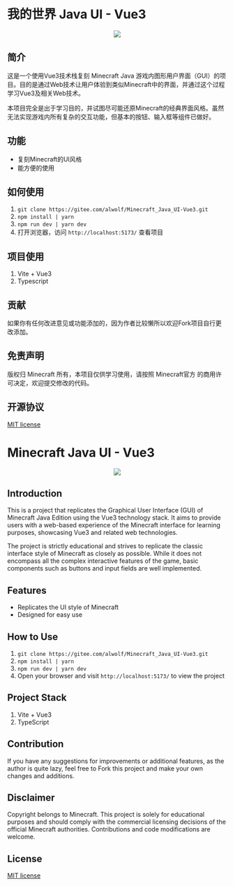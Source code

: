 # 我的世界 Java UI - Vue3

<center><img src="https://img.cdn.tencent-qq.cn/Yize/2023/05/7afe564f3ae6ba2f.png"></center>

## 简介
这是一个使用Vue3技术栈复刻 Minecraft Java 游戏内图形用户界面（GUI）的项目。目的是通过Web技术让用户体验到类似Minecraft中的界面，并通过这个过程学习Vue3及相关Web技术。

本项目完全是出于学习目的，并试图尽可能还原Minecraft的经典界面风格。虽然无法实现游戏内所有复杂的交互功能，但基本的按钮、输入框等组件已做好。

## 功能
- 复刻Minecraft的UI风格
- 能方便的使用

## 如何使用
1. `git clone https://gitee.com/alwolf/Minecraft_Java_UI-Vue3.git`
2. `npm install | yarn `
3. `npm run dev | yarn dev`
4. 打开浏览器，访问 `http://localhost:5173/` 查看项目

## 项目使用
1. Vite + Vue3
2. Typescript

## 贡献
如果你有任何改进意见或功能添加的，因为作者比较懒所以欢迎Fork项目自行更改添加。

## 免责声明
版权归 Minecraft 所有，本项目仅供学习使用，请按照 Minecraft官方 的商用许可决定，欢迎提交修改的代码。

## 开源协议
[MIT license](./LICENSE)

# Minecraft Java UI - Vue3

<center><img src="https://img.cdn.tencent-qq.cn/Yize/2023/05/7afe564f3ae6ba2f.png"></center>

## Introduction
This is a project that replicates the Graphical User Interface (GUI) of Minecraft Java Edition using the Vue3 technology stack. It aims to provide users with a web-based experience of the Minecraft interface for learning purposes, showcasing Vue3 and related web technologies.

The project is strictly educational and strives to replicate the classic interface style of Minecraft as closely as possible. While it does not encompass all the complex interactive features of the game, basic components such as buttons and input fields are well implemented.

## Features
- Replicates the UI style of Minecraft
- Designed for easy use

## How to Use
1. `git clone https://gitee.com/alwolf/Minecraft_Java_UI-Vue3.git`
2. `npm install | yarn `
3. `npm run dev | yarn dev`
4. Open your browser and visit `http://localhost:5173/` to view the project

## Project Stack
1. Vite + Vue3
2. TypeScript

## Contribution
If you have any suggestions for improvements or additional features, as the author is quite lazy, feel free to Fork this project and make your own changes and additions.

## Disclaimer
Copyright belongs to Minecraft. This project is solely for educational purposes and should comply with the commercial licensing decisions of the official Minecraft authorities. Contributions and code modifications are welcome.

## License
[MIT license](./LICENSE)
